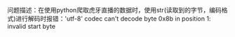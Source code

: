 

问题描述：在使用python爬取虎牙直播的数据时，使用str(读取到的字节，编码格式)进行解码时报错：'utf-8' codec can't decode byte 0x8b in position 1: invalid start byte